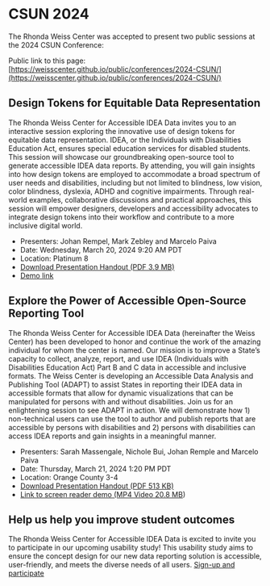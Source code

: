 # CSUN 2024
The Rhonda Weiss Center was accepted to present two public sessions at the 2024 CSUN Conference: 

Public link to this page: [https://weisscenter.github.io/public/conferences/2024-CSUN/](https://weisscenter.github.io/public/conferences/2024-CSUN/)

## Design Tokens for Equitable Data Representation
The Rhonda Weiss Center for Accessible IDEA Data invites you to an interactive session exploring the innovative use of design tokens for equitable data representation. IDEA, or the Individuals with Disabilities Education Act, ensures special education services for disabled students. This session will showcase our groundbreaking open-source tool to generate accessible IDEA data reports. By attending, you will gain insights into how design tokens are employed to accommodate a broad spectrum of user needs and disabilities, including but not limited to blindness, low vision, color blindness, dyslexia, ADHD and cognitive impairments. Through real-world examples, collaborative discussions and practical approaches, this session will empower designers, developers and accessibility advocates to integrate design tokens into their workflow and contribute to a more inclusive digital world. 

- Presenters: Johan Rempel, Mark Zebley and Marcelo Paiva
- Date: Wednesday, March 20, 2024 9:20 AM PDT
- Location: Platinum 8
- [Download Presentation Handout (PDF 3.9 MB)](https://github.com/WeissCenter/public/raw/main/conferences/2024-CSUN/%5BCSUN-2024%5D%20Design%20Tokens%20-%20Handout.pdf)
- [Demo link](https://csun-demo.vercel.app/csun)

## Explore the Power of Accessible Open-Source Reporting Tool
The Rhonda Weiss Center for Accessible IDEA Data (hereinafter the Weiss Center) has been developed to honor and continue the work of the amazing individual for whom the center is named. Our mission is to improve a State’s capacity to collect, analyze, report, and use IDEA (Individuals with Disabilities Education Act) Part B and C data in accessible and inclusive formats. The Weiss Center is developing an Accessible Data Analysis and Publishing Tool (ADAPT) to assist States in reporting their IDEA data in accessible formats that allow for dynamic visualizations that can be manipulated for persons with and without disabilities. Join us for an enlightening session to see ADAPT in action. We will demonstrate how 1) non-technical users can use the tool to author and publish reports that are accessible by persons with disabilities and 2) persons with disabilities can access IDEA reports and gain insights in a meaningful manner.  

- Presenters: Sarah Massengale, Nichole Bui, Johan Remple and Marcelo Paiva
- Date: Thursday, March 21, 2024 1:20 PM PDT
- Location: Orange County 3-4
- [Download Presentation Handout (PDF 513 KB)](https://github.com/WeissCenter/public/raw/main/conferences/2024-CSUN/%5BCSUN%202024%5D%20ADAPT%20-%20Handout.pdf)
- [Link to screen reader demo (MP4 Video 20.8 MB](https://github.com/WeissCenter/public/raw/main/conferences/2024-CSUN/CSUN-PLAN-B.mp4))

## Help us help you improve student outcomes
The Rhonda Weiss Center for Accessible IDEA Data is excited to invite you to participate in our upcoming usability study!
This usability study aims to ensure the concept design for our new data reporting solution is accessible, user-friendly, and meets the diverse needs of all users.
[Sign-up and participate](https://bit.ly/weiss-research)


